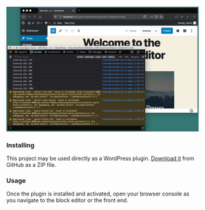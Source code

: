 ![Illustration](screenshot.png?raw=true)

### Installing

This project may be used directly as a WordPress plugin. [Download it](https://github.com/mcsf/find-deprecated-css-in-wp52/archive/master.zip) from GitHub as a ZIP file.

### Usage

Once the plugin is installed and activated, open your browser console as you navigate to the block editor or the front end. 
